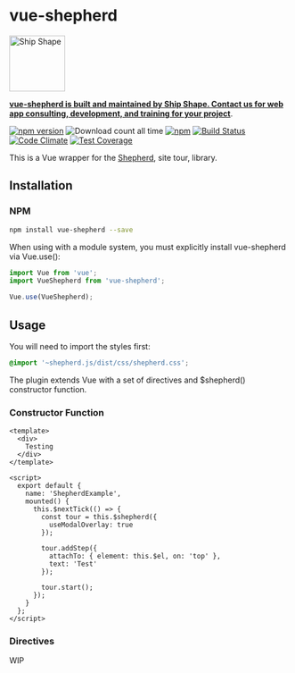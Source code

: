 # vue-shepherd

<a href="https://shipshape.io/"><img src="http://i.imgur.com/DWHQjA5.png" alt="Ship Shape" width="100" height="100"/></a>

**[vue-shepherd is built and maintained by Ship Shape. Contact us for web app consulting, development, and training for your project](https://shipshape.io/)**.

[![npm version](https://badge.fury.io/js/vue-shepherd.svg)](http://badge.fury.io/js/vue-shepherd)
![Download count all time](https://img.shields.io/npm/dt/vue-shepherd.svg)
[![npm](https://img.shields.io/npm/dm/vue-shepherd.svg)]()
[![Build Status](https://travis-ci.org/shipshapecode/vue-shepherd.svg)](https://travis-ci.org/shipshapecode/vue-shepherd)
[![Code Climate](https://codeclimate.com/github/shipshapecode/vue-shepherd/badges/gpa.svg)](https://codeclimate.com/github/shipshapecode/vue-shepherd)
[![Test Coverage](https://codeclimate.com/github/shipshapecode/vue-shepherd/badges/coverage.svg)](https://codeclimate.com/github/shipshapecode/vue-shepherd/coverage)

This is a Vue wrapper for the [Shepherd](https://github.com/shipshapecode/shepherd), site tour, library.

## Installation

### NPM

```bash
npm install vue-shepherd --save
```

When using with a module system, you must explicitly install vue-shepherd via Vue.use():

```js
import Vue from 'vue';
import VueShepherd from 'vue-shepherd';

Vue.use(VueShepherd);
```

## Usage

You will need to import the styles first:

```css
@import '~shepherd.js/dist/css/shepherd.css';
```

The plugin extends Vue with a set of directives and $shepherd() constructor function.

### Constructor Function

```vue
<template>
  <div>
    Testing
  </div>
</template>

<script>
  export default {
    name: 'ShepherdExample',
    mounted() {
      this.$nextTick(() => {
        const tour = this.$shepherd({
          useModalOverlay: true
        });

        tour.addStep({
          attachTo: { element: this.$el, on: 'top' },
          text: 'Test'
        });

        tour.start();
      });
    }
  };
</script>
```

### Directives

WIP

